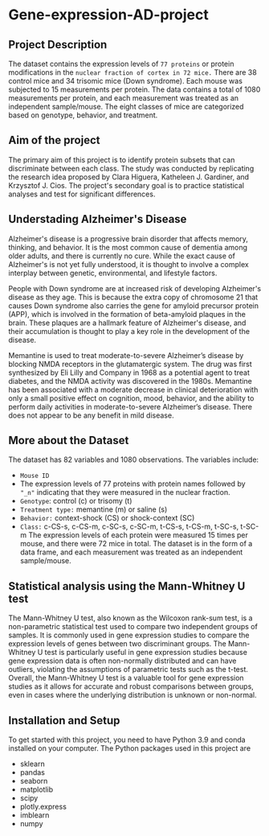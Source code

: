 # Gene-expression-AD-project
## Project Description
The dataset contains the expression levels of `77 proteins` or protein modifications in the `nuclear fraction of cortex in 72 mice.` There are 38 control mice and 34 trisomic mice (Down syndrome). Each mouse was subjected to 15 measurements per protein. The data contains a total of 1080 measurements per protein, and each measurement was treated as an independent sample/mouse. The eight classes of mice are categorized based on genotype, behavior, and treatment.

## Aim of the project
The primary aim of this project is to identify protein subsets that can discriminate between each class. The study was conducted by replicating the research idea proposed by Clara Higuera, Katheleen J. Gardiner, and Krzysztof J. Cios. The project's secondary goal is to practice statistical analyses and test for significant differences.

## Understading Alzheimer's Disease
Alzheimer's disease is a progressive brain disorder that affects memory, thinking, and behavior. It is the most common cause of dementia among older adults, and there is currently no cure. While the exact cause of Alzheimer's is not yet fully understood, it is thought to involve a complex interplay between genetic, environmental, and lifestyle factors.

People with Down syndrome are at increased risk of developing Alzheimer's disease as they age. This is because the extra copy of chromosome 21 that causes Down syndrome also carries the gene for amyloid precursor protein (APP), which is involved in the formation of beta-amyloid plaques in the brain. These plaques are a hallmark feature of Alzheimer's disease, and their accumulation is thought to play a key role in the development of the disease.

Memantine is used to treat moderate-to-severe Alzheimer’s disease by blocking NMDA receptors in the glutamatergic system. The drug was first synthesized by Eli Lilly and Company in 1968 as a potential agent to treat diabetes, and the NMDA activity was discovered in the 1980s. Memantine has been associated with a moderate decrease in clinical deterioration with only a small positive effect on cognition, mood, behavior, and the ability to perform daily activities in moderate-to-severe Alzheimer’s disease. There does not appear to be any benefit in mild disease.

## More about the Dataset
The dataset has 82 variables and 1080 observations. The variables include:

- `Mouse ID`
- The expression levels of 77 proteins with protein names followed by `"_n"` indicating that they were measured in the nuclear fraction.
- `Genotype`: control (c) or trisomy (t)
- `Treatment type:` memantine (m) or saline (s)
- `Behavior:` context-shock (CS) or shock-context (SC)
- `Class:` c-CS-s, c-CS-m, c-SC-s, c-SC-m, t-CS-s, t-CS-m, t-SC-s, t-SC-m
The expression levels of each protein were measured 15 times per mouse, and there were 72 mice in total. The dataset is in the form of a data frame, and each measurement was treated as an independent sample/mouse.

## Statistical analysis using the Mann-Whitney U test
The Mann-Whitney U test, also known as the Wilcoxon rank-sum test, is a non-parametric statistical test used to compare two independent groups of samples. It is commonly used in gene expression studies to compare the expression levels of genes between two discriminant groups. The Mann-Whitney U test is particularly useful in gene expression studies because gene expression data is often non-normally distributed and can have outliers, violating the assumptions of parametric tests such as the t-test. Overall, the Mann-Whitney U test is a valuable tool for gene expression studies as it allows for accurate and robust comparisons between groups, even in cases where the underlying distribution is unknown or non-normal.


## Installation and Setup
To get started with this project, you need to have Python 3.9 and conda installed on your computer. The Python packages used in this project are
- sklearn
- pandas
- seaborn
- matplotlib
- scipy
- plotly.express
- imblearn
- numpy 


